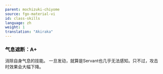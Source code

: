 ```yaml
---
parent: mochizuki-chiyome
source: fgo-material-vi
id: class-skills
language: zh
weight: 1
translation: "Akiraka"
---
```


### 气息遮断：A+

消除自身气息的技能。
一旦发动，就算是Servant也几乎无法感知。只不过，攻击时效果会大幅下降。

